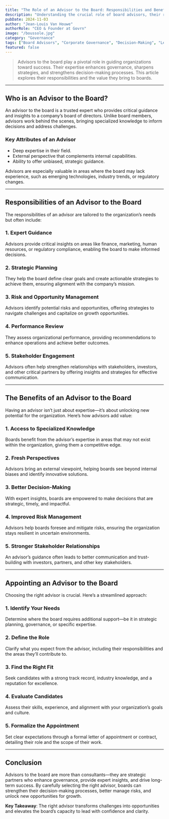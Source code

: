 ```yaml
---
title: "The Role of an Advisor to the Board: Responsibilities and Benefits"
description: "Understanding the crucial role of board advisors, their responsibilities, and the benefits they bring to organizations through governance and strategic guidance."
pubDate: 2024-11-03
author: "Jean-Louis Van Houwe"
authorRole: "CEO & Founder at Govrn"
image: "/boussole.jpg"
category: "Governance"
tags: ["Board Advisors", "Corporate Governance", "Decision-Making", "Leadership"]
featured: false
---
```


> Advisors to the board play a pivotal role in guiding organizations toward success. Their expertise enhances governance, sharpens strategies, and strengthens decision-making processes. This article explores their responsibilities and the value they bring to boards.

---

## Who is an Advisor to the Board?

An advisor to the board is a trusted expert who provides critical guidance and insights to a company’s board of directors. Unlike board members, advisors work behind the scenes, bringing specialized knowledge to inform decisions and address challenges.  

### **Key Attributes of an Advisor**  
- Deep expertise in their field.  
- External perspective that complements internal capabilities.  
- Ability to offer unbiased, strategic guidance.  

Advisors are especially valuable in areas where the board may lack experience, such as emerging technologies, industry trends, or regulatory changes.  

---

## Responsibilities of an Advisor to the Board

The responsibilities of an advisor are tailored to the organization’s needs but often include:  

### **1. Expert Guidance**  
Advisors provide critical insights on areas like finance, marketing, human resources, or regulatory compliance, enabling the board to make informed decisions.  

### **2. Strategic Planning**  
They help the board define clear goals and create actionable strategies to achieve them, ensuring alignment with the company’s mission.  

### **3. Risk and Opportunity Management**  
Advisors identify potential risks and opportunities, offering strategies to navigate challenges and capitalize on growth opportunities.  

### **4. Performance Review**  
They assess organizational performance, providing recommendations to enhance operations and achieve better outcomes.  

### **5. Stakeholder Engagement**  
Advisors often help strengthen relationships with stakeholders, investors, and other critical partners by offering insights and strategies for effective communication.  

---

## The Benefits of an Advisor to the Board

Having an advisor isn’t just about expertise—it’s about unlocking new potential for the organization. Here’s how advisors add value:

### **1. Access to Specialized Knowledge**  
Boards benefit from the advisor’s expertise in areas that may not exist within the organization, giving them a competitive edge.  

### **2. Fresh Perspectives**  
Advisors bring an external viewpoint, helping boards see beyond internal biases and identify innovative solutions.  

### **3. Better Decision-Making**  
With expert insights, boards are empowered to make decisions that are strategic, timely, and impactful.  

### **4. Improved Risk Management**  
Advisors help boards foresee and mitigate risks, ensuring the organization stays resilient in uncertain environments.  

### **5. Stronger Stakeholder Relationships**  
An advisor’s guidance often leads to better communication and trust-building with investors, partners, and other key stakeholders.  

---

## Appointing an Advisor to the Board

Choosing the right advisor is crucial. Here’s a streamlined approach:  

### **1. Identify Your Needs**  
Determine where the board requires additional support—be it in strategic planning, governance, or specific expertise.  

### **2. Define the Role**  
Clarify what you expect from the advisor, including their responsibilities and the areas they’ll contribute to.  

### **3. Find the Right Fit**  
Seek candidates with a strong track record, industry knowledge, and a reputation for excellence.  

### **4. Evaluate Candidates**  
Assess their skills, experience, and alignment with your organization’s goals and culture.  

### **5. Formalize the Appointment**  
Set clear expectations through a formal letter of appointment or contract, detailing their role and the scope of their work.  

---

## Conclusion

Advisors to the board are more than consultants—they are strategic partners who enhance governance, provide expert insights, and drive long-term success. By carefully selecting the right advisor, boards can strengthen their decision-making processes, better manage risks, and unlock new opportunities for growth.

**Key Takeaway**: The right advisor transforms challenges into opportunities and elevates the board’s capacity to lead with confidence and clarity.  


